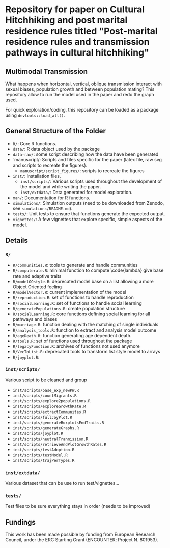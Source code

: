 # Repository for paper on Cultural Hitchhiking and post marital residence rules titled "Post-marital residence rules and transmission pathways in cultural hitchhiking"

## Multimodal Transmission

What happens when horizontal, vertical, oblique transmission interact with sexual biases, population growth and between population mating?  This repository allow to run the model used in the paper and redo the graph used.

For quick exploration/coding, this repository can be loaded as a package using `devtools::load_all()`.


## General Structure of the Folder

- `R/`: Core R functions.
- `data/`: R data object used by the package
- `data-raw/`: some script describing how the data have been generated
- `manuscript/: Scripts and files specific for the paper (latex file, raw svg and scripts to recreate the figures).
  - `manuscript/script_figures/`: scripts to recreate the figures
- `inst/`: Installation files.
  - `inst/scripts/`: Various scripts used throughout the development of the model and while writing the paper.
  - `inst/extdata/`: Data generated for model exploration.
- `man/`: Documentation for R functions.
- `simulations/`: Simulation outputs (need to be downloaded from Zenodo, see `simulations/README.md`).
- `tests/`: Unit tests to ensure that functions generate the expected output.
- `vignettes/`: A few vignettes that explore specific, simple aspects of the model.

## Details 

### `R/`


- `R/communities.R`: tools to generate and handle communities
- `R/computerate.R`: minimal function to compute \code{lambda} give base rate and adaptive traits
- `R/modelOOstyle.R`: deprecated model base on a list allowing a more Object Oriented feeling
- `R/modelVector.R`: current implementation of the model
- `R/reproduction.R`: set of functions to handle reproduction
- `R/socialLearning.R`: set of functions to handle social learning
- `R/generatePopulations.R`: create population structure
- `R/socialLearning.R`: core functions defining social learning for all pathways and biases
- `R/marriage.R`: function dealing with the matching of single individuals
- `R/analysis_tools.R`: function to extract and analysis model outcome
- `R/ageDeath.R`: function generating age dependent death. 
- `R/tools.R`: set of functions used throughout the package
- `R/legacyFunction.R`: archives of functions not used anymore
- `R/VecToList.R`: deprecated tools to transform list style model to arrays
- `R/joyplot.R`: 

### `inst/scripts/`


Various script to be cleaned and group 
- `inst/scripts/base_exp_newPW.R`
- `inst/scripts/countMigrants.R`
- `inst/scripts/explore2populations.R`
- `inst/scripts/exploreGrowthRate.R`
- `inst/scripts/extractCommunites.R`
- `inst/scripts/fullJoyPlot.R`
- `inst/scripts/generateBoxplotsEndTraits.R`
- `inst/scripts/generateGraphs.R`
- `inst/scripts/joyplot.R`
- `inst/scripts/neutralTranmission.R`
- `inst/scripts/retrieveAndPlotGrowthRates.R`
- `inst/scripts/testAdoption.R`
- `inst/scripts/testModel.R`
- `inst/scripts/trajPerTypes.R`
 
### `inst/extdata/`

Various dataset that can be use to run test/vignettes...

### `tests/`

Test files to be sure everything stays in order (needs to be improved)


## Fundings

This work has been made possible by funding from European Research Council, under the ERC Starting Grant (ENCOUNTER; Project N. 801953).
